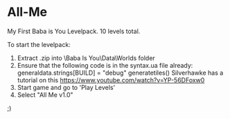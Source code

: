 # All-Me
My First Baba is You Levelpack. 10 levels total.

To start the levelpack:
 1. Extract .zip into \Baba Is You\Data\Worlds folder
 2. Ensure that the following code is in the syntax.ua file already:
    generaldata.strings[BUILD] = "debug"
    generatetiles()
    Silverhawke has a tutorial on this https://www.youtube.com/watch?v=YP-56DFoxw0
 3. Start game and go to 'Play Levels'
 4. Select "All Me v1.0"
 
 ;)
